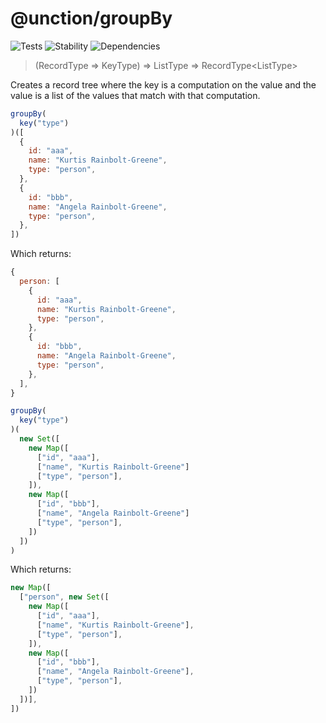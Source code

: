 # @unction/groupBy

![Tests][BADGE_TRAVIS]
![Stability][BADGE_STABILITY]
![Dependencies][BADGE_DEPENDENCY]

> (RecordType => KeyType) => ListType<RecordType> => RecordType<ListType<RecordType>>

Creates a record tree where the key is a computation on the value and the value is a list of the values that match with that computation.

``` javascript
groupBy(
  key("type")
)([
  {
    id: "aaa",
    name: "Kurtis Rainbolt-Greene",
    type: "person",
  },
  {
    id: "bbb",
    name: "Angela Rainbolt-Greene",
    type: "person",
  },
])
```

Which returns:

``` javascript
{
  person: [
    {
      id: "aaa",
      name: "Kurtis Rainbolt-Greene",
      type: "person",
    },
    {
      id: "bbb",
      name: "Angela Rainbolt-Greene",
      type: "person",
    },
  ],
}
```

``` javascript
groupBy(
  key("type")
)(
  new Set([
    new Map([
      ["id", "aaa"],
      ["name", "Kurtis Rainbolt-Greene"]
      ["type", "person"],
    ]),
    new Map([
      ["id", "bbb"],
      ["name", "Angela Rainbolt-Greene"]
      ["type", "person"],
    ])
  ])
)
```

Which returns:

``` javascript
new Map([
  ["person", new Set([
    new Map([
      ["id", "aaa"],
      ["name", "Kurtis Rainbolt-Greene"],
      ["type", "person"],
    ]),
    new Map([
      ["id", "bbb"],
      ["name", "Angela Rainbolt-Greene"],
      ["type", "person"],
    ])
  ])],
])
```

[BADGE_TRAVIS]: https://img.shields.io/travis/unctionjs/groupBy.svg?maxAge=2592000&style=flat-square
[BADGE_STABILITY]: https://img.shields.io/badge/stability-strong-green.svg?maxAge=2592000&style=flat-square
[BADGE_DEPENDENCY]: https://img.shields.io/david/unctionjs/groupBy.svg?maxAge=2592000&style=flat-square

